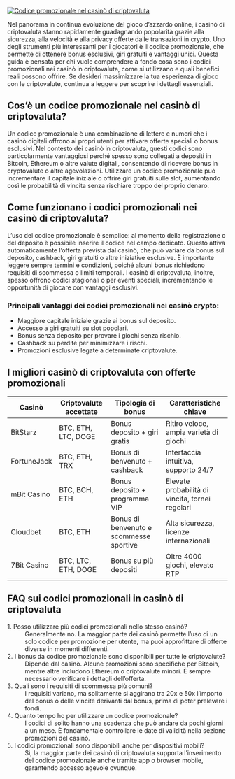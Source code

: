 [![Codice promozionale nel casinò di criptovaluta](https://123-caf.pages.dev/gitsignup.png)](https://vrmoo.ru/Bt82HjjY)

<p>Nel panorama in continua evoluzione del gioco d’azzardo online, i casinò di criptovaluta stanno rapidamente guadagnando popolarità grazie alla sicurezza, alla velocità e alla privacy offerte dalle transazioni in crypto. Uno degli strumenti più interessanti per i giocatori è il codice promozionale, che permette di ottenere bonus esclusivi, giri gratuiti e vantaggi unici. Questa guida è pensata per chi vuole comprendere a fondo cosa sono i codici promozionali nei casinò in criptovaluta, come si utilizzano e quali benefici reali possono offrire. Se desideri massimizzare la tua esperienza di gioco con le criptovalute, continua a leggere per scoprire i dettagli essenziali.</p>  <h2>Cos’è un codice promozionale nel casinò di criptovaluta?</h2> <p>Un codice promozionale è una combinazione di lettere e numeri che i casinò digitali offrono ai propri utenti per attivare offerte speciali o bonus esclusivi. Nel contesto dei casinò in criptovaluta, questi codici sono particolarmente vantaggiosi perché spesso sono collegati a depositi in Bitcoin, Ethereum o altre valute digitali, consentendo di ricevere bonus in cryptovalute o altre agevolazioni. Utilizzare un codice promozionale può incrementare il capitale iniziale o offrire giri gratuiti sulle slot, aumentando così le probabilità di vincita senza rischiare troppo del proprio denaro.</p>  <h2>Come funzionano i codici promozionali nei casinò di criptovaluta?</h2> <p>L’uso del codice promozionale è semplice: al momento della registrazione o del deposito è possibile inserire il codice nel campo dedicato. Questo attiva automaticamente l’offerta prevista dal casinò, che può variare da bonus sul deposito, cashback, giri gratuiti o altre iniziative esclusive. È importante leggere sempre termini e condizioni, poiché alcuni bonus richiedono requisiti di scommessa o limiti temporali. I casinò di criptovaluta, inoltre, spesso offrono codici stagionali o per eventi speciali, incrementando le opportunità di giocare con vantaggi esclusivi.</p>  <h3>Principali vantaggi dei codici promozionali nei casinò crypto:</h3> <ul> <li>Maggiore capitale iniziale grazie ai bonus sul deposito.</li> <li>Accesso a giri gratuiti su slot popolari.</li> <li>Bonus senza deposito per provare i giochi senza rischio.</li> <li>Cashback su perdite per minimizzare i rischi.</li> <li>Promozioni esclusive legate a determinate criptovalute.</li> </ul>  <h2>I migliori casinò di criptovaluta con offerte promozionali</h2> <table> <thead> <tr> <th>Casinò</th> <th>Criptovalute accettate</th> <th>Tipologia di bonus</th> <th>Caratteristiche chiave</th> </tr> </thead> <tbody> <tr> <td>BitStarz</td> <td>BTC, ETH, LTC, DOGE</td> <td>Bonus deposito + giri gratis</td> <td>Ritiro veloce, ampia varietà di giochi</td> </tr> <tr> <td>FortuneJack</td> <td>BTC, ETH, TRX</td> <td>Bonus di benvenuto + cashback</td> <td>Interfaccia intuitiva, supporto 24/7</td> </tr> <tr> <td>mBit Casino</td> <td>BTC, BCH, ETH</td> <td>Bonus deposito + programma VIP</td> <td>Elevate probabilità di vincita, tornei regolari</td> </tr> <tr> <td>Cloudbet</td> <td>BTC, ETH</td> <td>Bonus di benvenuto e scommesse sportive</td> <td>Alta sicurezza, licenze internazionali</td> </tr> <tr> <td>7Bit Casino</td> <td>BTC, LTC, ETH, DOGE</td> <td>Bonus su più depositi</td> <td>Oltre 4000 giochi, elevato RTP</td> </tr> </tbody> </table>  <h2>FAQ sui codici promozionali in casinò di criptovaluta</h2> <dl> <dt>1. Posso utilizzare più codici promozionali nello stesso casinò?</dt> <dd>Generalmente no. La maggior parte dei casinò permette l’uso di un solo codice per promozione per utente, ma puoi approfittare di offerte diverse in momenti differenti.</dd>  <dt>2. I bonus da codice promozionale sono disponibili per tutte le criptovalute?</dt> <dd>Dipende dal casinò. Alcune promozioni sono specifiche per Bitcoin, mentre altre includono Ethereum o criptovalute minori. È sempre necessario verificare i dettagli dell’offerta.</dd>  <dt>3. Quali sono i requisiti di scommessa più comuni?</dt> <dd>I requisiti variano, ma solitamente si aggirano tra 20x e 50x l’importo del bonus o delle vincite derivanti dal bonus, prima di poter prelevare i fondi.</dd>  <dt>4. Quanto tempo ho per utilizzare un codice promozionale?</dt> <dd>I codici di solito hanno una scadenza che può andare da pochi giorni a un mese. È fondamentale controllare le date di validità nella sezione promozioni del casinò.</dd>  <dt>5. I codici promozionali sono disponibili anche per dispositivi mobili?</dt> <dd>Sì, la maggior parte dei casinò di criptovaluta supporta l’inserimento del codice promozionale anche tramite app o browser mobile, garantendo accesso agevole ovunque.</dd> </dl>